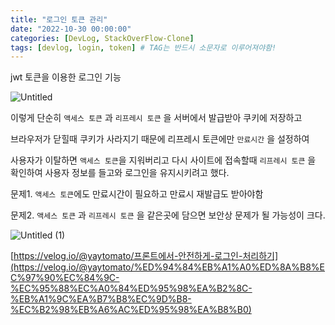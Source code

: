 ```yaml
---
title: "로그인 토큰 관리"
date: "2022-10-30 00:00:00"
categories: [DevLog, StackOverFlow-Clone]
tags: [devlog, login, token] # TAG는 반드시 소문자로 이루어져야함!
---
```


jwt 토큰을 이용한 로그인 기능

![Untitled](https://user-images.githubusercontent.com/45509511/207518277-ec2cb999-e9a8-46bc-8057-aa23f9eda396.png)

이렇게 단순히 `액세스 토큰` 과 `리프레시 토큰` 을 서버에서 발급받아 쿠키에 저장하고

브라우저가 닫힐때 쿠키가 사라지기 때문에 리프레시 토큰에만 `만료시간` 을 설정하여

사용자가 이탈하면 `액세스 토큰`을 지워버리고 다시 사이트에 접속할때 `리프레시 토큰` 을 확인하여 사용자 정보를 들고와 로그인을 유지시키려고 했다.

문제1. `액세스 토큰`에도 만료시간이 필요하고 만료시 재발급도 받아야함

문제2. `액세스 토큰` 과 `리프레시 토큰` 을 같은곳에 담으면 보안상 문제가 될 가능성이 크다.

![Untitled (1)](https://user-images.githubusercontent.com/45509511/207518296-8abbe0fb-c7c4-492f-883c-a5a6659f0950.png)

[https://velog.io/@yaytomato/프론트에서-안전하게-로그인-처리하기](https://velog.io/@yaytomato/%ED%94%84%EB%A1%A0%ED%8A%B8%EC%97%90%EC%84%9C-%EC%95%88%EC%A0%84%ED%95%98%EA%B2%8C-%EB%A1%9C%EA%B7%B8%EC%9D%B8-%EC%B2%98%EB%A6%AC%ED%95%98%EA%B8%B0)
